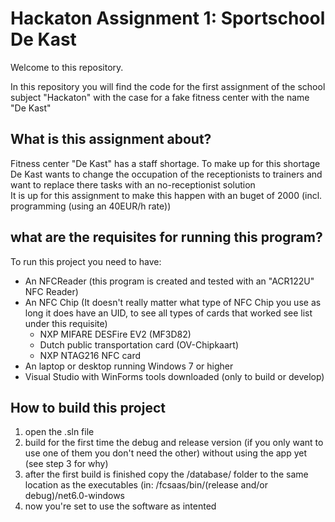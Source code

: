 # Hackaton Assignment 1: Sportschool De Kast


Welcome to this repository.  


In this repository you will find the code for the first assignment of the school subject "Hackaton" with the case for a fake fitness center with the name "De Kast"  


## What is this assignment about?

Fitness center "De Kast" has a staff shortage. To make up for this shortage De Kast wants to change the occupation of the receptionists to trainers and want to replace there tasks with an no-receptionist solution  
It is up for this assignment to make this happen with an buget of 2000 (incl. programming (using an 40EUR/h rate))

## what are the requisites for running this program?

To run this project you need to have:
- An NFCReader (this program is created and tested with an "ACR122U" NFC Reader)
- An NFC Chip (It doesn't really matter what type of NFC Chip you use as long it does have an UID, to see all types of cards that worked see list under this requisite)
  - NXP MIFARE DESFire EV2 (MF3D82)
  - Dutch public transportation card (OV-Chipkaart)
  - NXP NTAG216 NFC card
- An laptop or desktop running Windows 7 or higher
- Visual Studio with WinForms tools downloaded (only to build or develop)

## How to build this project
1.  open the .sln file
2.  build for the first time the debug and release version (if you only want to use one of them you don't need the other) without using the app yet (see step 3 for why)
3.  after the first build is finished copy the /database/ folder to the same location as the executables (in: /fcsaas/bin/(release and/or debug)/net6.0-windows
4.  now you're set to use the software as intented
